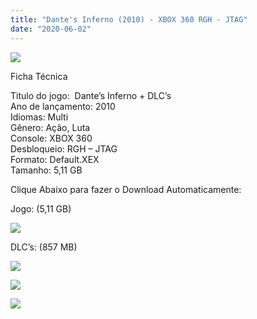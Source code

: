 ```yaml
---
title: "Dante's Inferno (2010) - XBOX 360 RGH - JTAG"
date: "2020-06-02"
---
```


![](https://3.bp.blogspot.com/-AfYIVeE8OYE/XsmfcEnD8jI/AAAAAAAAGxU/f7bNfPb8zNED5kHNJMxD1k0iYggaSwHQgCLcBGAsYHQ/s400/Screenshot_1.png)

Ficha Técnica

Titulo do jogo:  Dante’s Inferno + DLC’s  
Ano de lançamento: 2010  
Idiomas: Multi  
Gênero: Ação, Luta  
Console: XBOX 360  
Desbloqueio: RGH – JTAG  
Formato: Default.XEX  
Tamanho: 5,11 GB

Clique Abaixo para fazer o Download Automaticamente:

Jogo: (5,11 GB)

[![](https://1.bp.blogspot.com/-eNerQjlxWXg/Xsyoy1YwxPI/AAAAAAAAG8o/qs-0XGNQDR4jSn0uGinE3EzKZZ6GoZnEACPcBGAYYCw/s1600/LINK1.png)](https://zee.gl/YBm51k)

DLC’s: (857 MB)

[![](https://1.bp.blogspot.com/-eNerQjlxWXg/Xsyoy1YwxPI/AAAAAAAAG8o/qs-0XGNQDR4jSn0uGinE3EzKZZ6GoZnEACPcBGAYYCw/s1600/LINK1.png)](https://zee.gl/v23W6)

[![](https://1.bp.blogspot.com/-jvbLAZgEhP8/Xsmi6sdmilI/AAAAAAAAGxk/ZvTYd5WRDOkjfWkcM0IQUwpXWt_xfhCuQCLcBGAsYHQ/w400-h225/maxresdefault.jpg)](https://1.bp.blogspot.com/-jvbLAZgEhP8/Xsmi6sdmilI/AAAAAAAAGxk/ZvTYd5WRDOkjfWkcM0IQUwpXWt_xfhCuQCLcBGAsYHQ/s1600/maxresdefault.jpg)

[![](https://1.bp.blogspot.com/-7A9VqvzsuIY/Xsmi6qFv0WI/AAAAAAAAGxg/IPlKJ15qf6QVzclBWaH8nCEg5p818E-JgCLcBGAsYHQ/w400-h225/en2nYbm6z36VKkXAFmJqiA.jpg)](https://1.bp.blogspot.com/-7A9VqvzsuIY/Xsmi6qFv0WI/AAAAAAAAGxg/IPlKJ15qf6QVzclBWaH8nCEg5p818E-JgCLcBGAsYHQ/s1600/en2nYbm6z36VKkXAFmJqiA.jpg)
